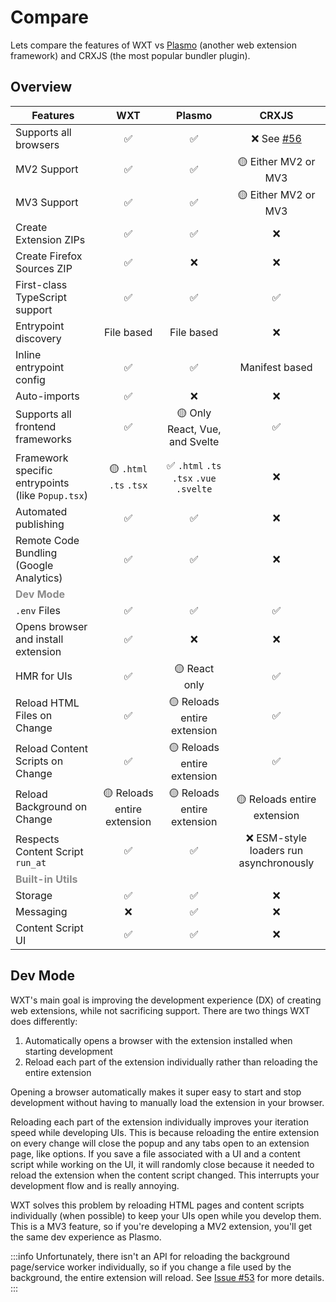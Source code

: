 # Compare

Lets compare the features of WXT vs [Plasmo](https://docs.plasmo.com/framework) (another web extension framework) and CRXJS (the most popular bundler plugin).

## Overview

| Features                                             |             WXT             |                  Plasmo                  |                                  CRXJS                                  |
| ---------------------------------------------------- | :-------------------------: | :--------------------------------------: | :---------------------------------------------------------------------: |
| Supports all browsers                                |             ✅              |                    ✅                    | ❌ See [#56](https://github.com/crxjs/chrome-extension-tools/issues/56) |
| MV2 Support                                          |             ✅              |                    ✅                    |                          🟡 Either MV2 or MV3                           |
| MV3 Support                                          |             ✅              |                    ✅                    |                          🟡 Either MV2 or MV3                           |
| Create Extension ZIPs                                |             ✅              |                    ✅                    |                                   ❌                                    |
| Create Firefox Sources ZIP                           |             ✅              |                    ❌                    |                                   ❌                                    |
| First-class TypeScript support                       |             ✅              |                    ✅                    |                                   ✅                                    |
| Entrypoint discovery                                 |         File based          |                File based                |                                   ❌                                    |
| Inline entrypoint config                             |             ✅              |                    ✅                    |                             Manifest based                              |
| Auto-imports                                         |             ✅              |                    ❌                    |                                   ❌                                    |
| Supports all frontend frameworks                     |             ✅              |      🟡 Only React, Vue, and Svelte      |                                   ✅                                    |
| Framework specific entrypoints (like `Popup.tsx`)    |   🟡 `.html` `.ts` `.tsx`   | ✅ `.html` `.ts` `.tsx` `.vue` `.svelte` |                                   ❌                                    |
| Automated publishing                                 |             ✅              |                    ✅                    |                                   ❌                                    |
| Remote Code Bundling (Google Analytics)              |             ✅              |                    ✅                    |                                   ❌                                    |
| <strong style="opacity: 50%">Dev Mode</strong>       |                             |                                          |
| `.env` Files                                         |             ✅              |                    ✅                    |                                   ✅                                    |
| Opens browser and install extension                  |             ✅              |                    ❌                    |                                   ❌                                    |
| HMR for UIs                                          |             ✅              |              🟡 React only               |                                   ✅                                    |
| Reload HTML Files on Change                          |             ✅              |       🟡 Reloads entire extension        |                                   ✅                                    |
| Reload Content Scripts on Change                     |             ✅              |       🟡 Reloads entire extension        |                                   ✅                                    |
| Reload Background on Change                          | 🟡 Reloads entire extension |       🟡 Reloads entire extension        |                       🟡 Reloads entire extension                       |
| Respects Content Script `run_at`                     |             ✅              |                    ✅                    |                 ❌ ESM-style loaders run asynchronously                 |
| <strong style="opacity: 50%">Built-in Utils</strong> |                             |                                          |                                                                         |
| Storage                                              |             ✅              |                    ✅                    |                                   ❌                                    |
| Messaging                                            |             ❌              |                    ✅                    |                                   ❌                                    |
| Content Script UI                                    |             ✅              |                    ✅                    |                                   ❌                                    |

## Dev Mode

WXT's main goal is improving the development experience (DX) of creating web extensions, while not sacrificing support. There are two things WXT does differently:

1. Automatically opens a browser with the extension installed when starting development
2. Reload each part of the extension individually rather than reloading the entire extension

Opening a browser automatically makes it super easy to start and stop development without having to manually load the extension in your browser.

Reloading each part of the extension individually improves your iteration speed while developing UIs. This is because reloading the entire extension on every change will close the popup and any tabs open to an extension page, like options. If you save a file associated with a UI and a content script while working on the UI, it will randomly close because it needed to reload the extension when the content script changed. This interrupts your development flow and is really annoying.

WXT solves this problem by reloading HTML pages and content scripts individually (when possible) to keep your UIs open while you develop them. This is a MV3 feature, so if you're developing a MV2 extension, you'll get the same dev experience as Plasmo.

:::info
Unfortunately, there isn't an API for reloading the background page/service worker individually, so if you change a file used by the background, the entire extension will reload. See [Issue #53](https://github.com/wxt-dev/wxt/issues/53) for more details.
:::

